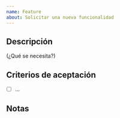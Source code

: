 ```yaml
---
name: Feature
about: Solicitar una nueva funcionalidad
---
```


## Descripción
(¿Qué se necesita?)

## Criterios de aceptación
- [ ] ...

## Notas